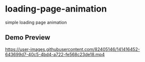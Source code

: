 # loading-page-animation
simple loading page animation

## Demo Preview
https://user-images.githubusercontent.com/82405146/141416452-643699d7-40c5-4bd4-a722-fe568c23de18.mp4

